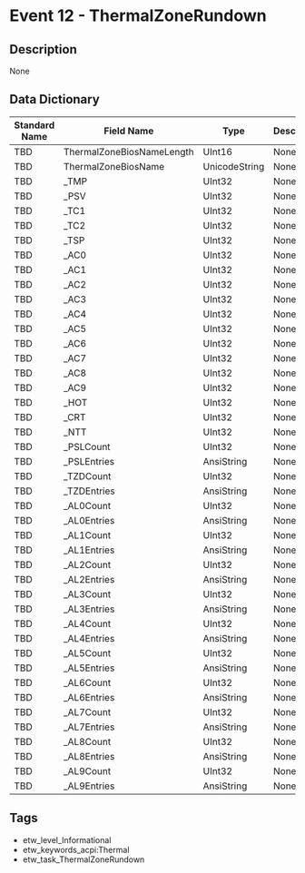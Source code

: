 # Event 12 - ThermalZoneRundown

## Description
None

## Data Dictionary
|Standard Name|Field Name|Type|Description|Sample Value|
|---|---|---|---|---|
|TBD|ThermalZoneBiosNameLength|UInt16|None|`None`|
|TBD|ThermalZoneBiosName|UnicodeString|None|`None`|
|TBD|_TMP|UInt32|None|`None`|
|TBD|_PSV|UInt32|None|`None`|
|TBD|_TC1|UInt32|None|`None`|
|TBD|_TC2|UInt32|None|`None`|
|TBD|_TSP|UInt32|None|`None`|
|TBD|_AC0|UInt32|None|`None`|
|TBD|_AC1|UInt32|None|`None`|
|TBD|_AC2|UInt32|None|`None`|
|TBD|_AC3|UInt32|None|`None`|
|TBD|_AC4|UInt32|None|`None`|
|TBD|_AC5|UInt32|None|`None`|
|TBD|_AC6|UInt32|None|`None`|
|TBD|_AC7|UInt32|None|`None`|
|TBD|_AC8|UInt32|None|`None`|
|TBD|_AC9|UInt32|None|`None`|
|TBD|_HOT|UInt32|None|`None`|
|TBD|_CRT|UInt32|None|`None`|
|TBD|_NTT|UInt32|None|`None`|
|TBD|_PSLCount|UInt32|None|`None`|
|TBD|_PSLEntries|AnsiString|None|`None`|
|TBD|_TZDCount|UInt32|None|`None`|
|TBD|_TZDEntries|AnsiString|None|`None`|
|TBD|_AL0Count|UInt32|None|`None`|
|TBD|_AL0Entries|AnsiString|None|`None`|
|TBD|_AL1Count|UInt32|None|`None`|
|TBD|_AL1Entries|AnsiString|None|`None`|
|TBD|_AL2Count|UInt32|None|`None`|
|TBD|_AL2Entries|AnsiString|None|`None`|
|TBD|_AL3Count|UInt32|None|`None`|
|TBD|_AL3Entries|AnsiString|None|`None`|
|TBD|_AL4Count|UInt32|None|`None`|
|TBD|_AL4Entries|AnsiString|None|`None`|
|TBD|_AL5Count|UInt32|None|`None`|
|TBD|_AL5Entries|AnsiString|None|`None`|
|TBD|_AL6Count|UInt32|None|`None`|
|TBD|_AL6Entries|AnsiString|None|`None`|
|TBD|_AL7Count|UInt32|None|`None`|
|TBD|_AL7Entries|AnsiString|None|`None`|
|TBD|_AL8Count|UInt32|None|`None`|
|TBD|_AL8Entries|AnsiString|None|`None`|
|TBD|_AL9Count|UInt32|None|`None`|
|TBD|_AL9Entries|AnsiString|None|`None`|

## Tags
* etw_level_Informational
* etw_keywords_acpi:Thermal
* etw_task_ThermalZoneRundown